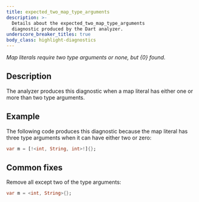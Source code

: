 ```yaml
---
title: expected_two_map_type_arguments
description: >-
  Details about the expected_two_map_type_arguments
  diagnostic produced by the Dart analyzer.
underscore_breaker_titles: true
body_class: highlight-diagnostics
---
```


_Map literals require two type arguments or none, but {0} found._

## Description

The analyzer produces this diagnostic when a map literal has either one or
more than two type arguments.

## Example

The following code produces this diagnostic because the map literal has
three type arguments when it can have either two or zero:

```dart
var m = [!<int, String, int>!]{};
```

## Common fixes

Remove all except two of the type arguments:

```dart
var m = <int, String>{};
```
